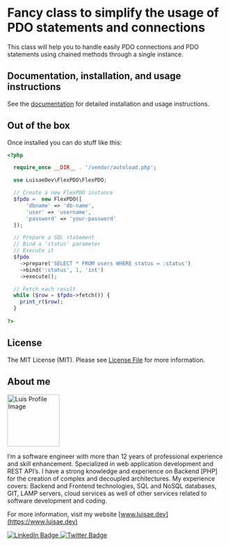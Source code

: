 # Fancy class to simplify the usage of PDO statements and connections
This class will help you to handle easily PDO connections and PDO statements using chained methods through a single instance.

## Documentation, installation, and usage instructions

See the [documentation](https://www.luisae.dev/projects/flex-pdo/) for detailed installation and usage instructions.

## Out of the box
Once installed you can do stuff like this:

```php
<?php

  require_once __DIR__ . '/vendor/autoload.php';

  use LuisaeDev\FlexPDO\FlexPDO;

  // Create a new FlexPDO instance
  $fpdo =  new FlexPDO([
      'dbname' => 'db-name',
      'user' => 'username',
      'password' => 'your-password'
  ]);

  // Prepare a SQL statement
  // Bind a 'status' parameter
  // Execute it
  $fpdo
    ->prepare('SELECT * FROM users WHERE status = :status')
    ->bind(':status', 1, 'int')
    ->execute();

  // Fetch each result
  while ($row = $fpdo->fetch()) {
    print_r($row);
  }
  
?>
```
## License
The MIT License (MIT). Please see [License File](LICENSE) for more information.

## About me

<div id="header">
  <a href="https://www.luisae.dev">
    <img src="https://www.luisae.dev/wp-content/uploads/2022/10/img_luis-profile.png" alt="Luis Profile Image" width="120"/>
  </a>
</div>

I’m a software engineer with more than 12 years of professional experience and skill enhancement. Specialized in web application development and REST API’s.
I have a strong knowledge and experience on Backend [PHP] for the creation of complex and decoupled architectures. My experience covers: Backend and Frontend technologies, SQL and NoSQL databases, GIT, LAMP servers, cloud services as well of other services related to software development and coding.

For more information, visit my website [www.luisae.dev](https://www.luisae.dev)

<div id="badges">
  <a href="http://linkedin.com/in/luisaedev">
    <img src="https://img.shields.io/badge/LinkedIn-blue?style=for-the-badge&logo=linkedin&logoColor=white" alt="LinkedIn Badge"/>
  </a>
  <a href="http://twitter.com/luisaedev">
    <img src="https://img.shields.io/badge/Twitter-blue?style=for-the-badge&logo=twitter&logoColor=white" alt="Twitter Badge"/>
  </a>
</div>
